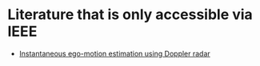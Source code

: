 # Literature that is only accessible via IEEE

- [Instantaneous ego-motion estimation using Doppler radar](https://ieeexplore.ieee.org/document/6728341)